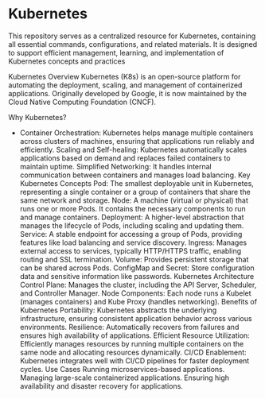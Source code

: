 # Kubernetes
This repository serves as a centralized resource for Kubernetes, containing all essential commands, configurations, and related materials. It is designed to support efficient management, learning, and implementation of Kubernetes concepts and practices

Kubernetes Overview
Kubernetes (K8s) is an open-source platform for automating the deployment, scaling, and management of containerized applications. Originally developed by Google, it is now maintained by the Cloud Native Computing Foundation (CNCF).

Why Kubernetes?
* Container Orchestration: Kubernetes helps manage multiple containers across clusters of machines, ensuring that applications run reliably and efficiently.
Scaling and Self-healing: Kubernetes automatically scales applications based on demand and replaces failed containers to maintain uptime.
Simplified Networking: It handles internal communication between containers and manages load balancing.
Key Kubernetes Concepts
Pod: The smallest deployable unit in Kubernetes, representing a single container or a group of containers that share the same network and storage.
Node: A machine (virtual or physical) that runs one or more Pods. It contains the necessary components to run and manage containers.
Deployment: A higher-level abstraction that manages the lifecycle of Pods, including scaling and updating them.
Service: A stable endpoint for accessing a group of Pods, providing features like load balancing and service discovery.
Ingress: Manages external access to services, typically HTTP/HTTPS traffic, enabling routing and SSL termination.
Volume: Provides persistent storage that can be shared across Pods.
ConfigMap and Secret: Store configuration data and sensitive information like passwords.
Kubernetes Architecture
Control Plane: Manages the cluster, including the API Server, Scheduler, and Controller Manager.
Node Components: Each node runs a Kubelet (manages containers) and Kube Proxy (handles networking).
Benefits of Kubernetes
Portability: Kubernetes abstracts the underlying infrastructure, ensuring consistent application behavior across various environments.
Resilience: Automatically recovers from failures and ensures high availability of applications.
Efficient Resource Utilization: Efficiently manages resources by running multiple containers on the same node and allocating resources dynamically.
CI/CD Enablement: Kubernetes integrates well with CI/CD pipelines for faster deployment cycles.
Use Cases
Running microservices-based applications.
Managing large-scale containerized applications.
Ensuring high availability and disaster recovery for applications.
